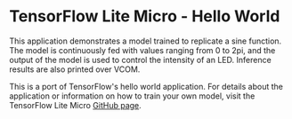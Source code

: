 # TensorFlow Lite Micro - Hello World

This application demonstrates a model trained to replicate a sine function. The
model is continuously fed with values ranging from 0 to 2pi, and the output of
the model is used to control the intensity of an LED. Inference results are also
printed over VCOM.

This is a port of TensorFlow's hello world application. For details about the 
application or information on how to train your own model, visit the TensorFlow
Lite Micro [GitHub page](https://github.com/tensorflow/tflite-micro/blob/3e190e5389be49c94475e509452bdae245bd4fa6/tensorflow/lite/micro/examples/hello_world).
